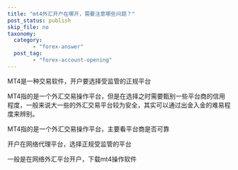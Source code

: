 ```yaml
---
title: "mt4外汇开户在哪开，需要注意哪些问题？"
post_status: publish
skip_file: no
taxonomy:
  category:
        - "forex-answer"
  post_tag:
        - "forex-account-opening"
---
```


MT4是一种交易软件，开户要选择受监管的正规平台

MT4指的是一个外汇交易操作平台，但是在选择之时需要甄别一些平台商的信用程度，一般来说大一些的外汇交易平台较为安全，其实可以通过出金入金的难易程度来辨别。

MT4指的是一个外汇交易操作平台，主要看平台商是否可靠

开户在网络代理平台，选择正规受监管的平台

一般是在网络外汇平台开户，下载mt4操作软件
